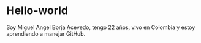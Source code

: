 # Hello-world
Soy Miguel Angel Borja Acevedo, tengo 22 años, vivo en Colombia y estoy aprendiendo a manejar GitHub.
